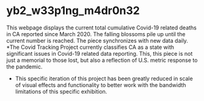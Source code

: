 # yb2_w33p1ng_m4dr0n32
This webpage displays the current total cumulative Covid-19 related deaths in CA reported since March 2020.  The falling blossoms pile up until the current number is reached.  The piece synchronizes with new data daily. *The Covid Tracking Project currently classifies CA as a state with significant issues in Covid-19 related data reporting. This, this piece is not just a memorial to those lost, but also a reflection of U.S. metric response to the pandemic. 

* This specific iteration of this project has been greatly reduced in scale of visual effects and functionality to better work with the bandwidth limitations of this specific exhibition.
